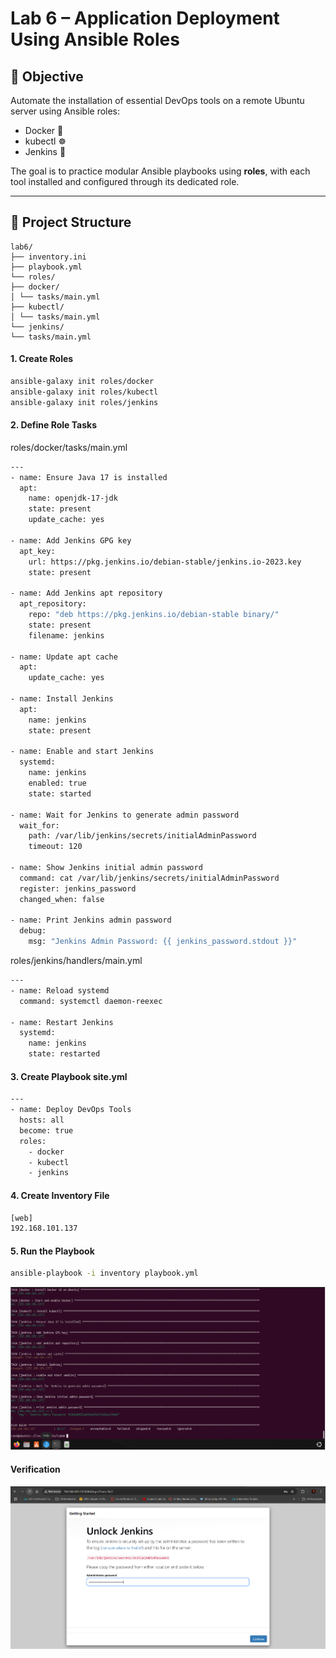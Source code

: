 # Lab 6 – Application Deployment Using Ansible Roles

## 🎯 Objective

Automate the installation of essential DevOps tools on a remote Ubuntu server using Ansible roles:
- Docker 🐳
- kubectl ☸️
- Jenkins 🔧

The goal is to practice modular Ansible playbooks using **roles**, with each tool installed and configured through its dedicated role.

---

## 📁 Project Structure

```
lab6/
├── inventory.ini
├── playbook.yml
└── roles/
├── docker/
│ └── tasks/main.yml
├── kubectl/
│ └── tasks/main.yml
└── jenkins/
└── tasks/main.yml
```

#### 1. Create Roles
```bash
ansible-galaxy init roles/docker
ansible-galaxy init roles/kubectl
ansible-galaxy init roles/jenkins
```
#### 2. Define Role Tasks
roles/docker/tasks/main.yml
```bash
---
- name: Ensure Java 17 is installed 
  apt:
    name: openjdk-17-jdk
    state: present
    update_cache: yes

- name: Add Jenkins GPG key
  apt_key:
    url: https://pkg.jenkins.io/debian-stable/jenkins.io-2023.key
    state: present

- name: Add Jenkins apt repository
  apt_repository:
    repo: "deb https://pkg.jenkins.io/debian-stable binary/"
    state: present
    filename: jenkins

- name: Update apt cache
  apt:
    update_cache: yes

- name: Install Jenkins
  apt:
    name: jenkins
    state: present

- name: Enable and start Jenkins
  systemd:
    name: jenkins
    enabled: true
    state: started

- name: Wait for Jenkins to generate admin password
  wait_for:
    path: /var/lib/jenkins/secrets/initialAdminPassword
    timeout: 120

- name: Show Jenkins initial admin password
  command: cat /var/lib/jenkins/secrets/initialAdminPassword
  register: jenkins_password
  changed_when: false

- name: Print Jenkins admin password
  debug:
    msg: "Jenkins Admin Password: {{ jenkins_password.stdout }}"
```

roles/jenkins/handlers/main.yml
```bash
---
- name: Reload systemd
  command: systemctl daemon-reexec

- name: Restart Jenkins
  systemd:
    name: jenkins
    state: restarted
```

#### 3. Create Playbook site.yml
```bash
---
- name: Deploy DevOps Tools
  hosts: all
  become: true
  roles:
    - docker
    - kubectl
    - jenkins
```
#### 4. Create Inventory File
```bash
[web]
192.168.101.137
```
#### 5. Run the Playbook
```bash
ansible-playbook -i inventory playbook.yml
```
![alt text](image.png)

#### Verification
![alt text](image-1.png)





